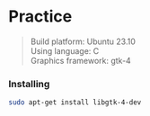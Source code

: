 # Practice 

> Build platform: Ubuntu 23.10\
> Using language: C\
> Graphics framework: gtk-4 

### Installing 

```sh 
sudo apt-get install libgtk-4-dev
```